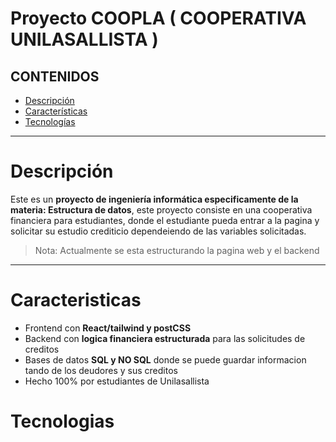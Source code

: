# Proyecto COOPLA ( COOPERATIVA UNILASALLISTA ) 

## CONTENIDOS 

* [Descripción](#descripción)
* [Características](#características)
* [Tecnologías](#tecnologías)


---

# Descripción

Este es un **proyecto de ingeniería informática especificamente de la materia: Estructura de datos**, este proyecto consiste en una cooperativa financiera para estudiantes, donde el estudiante pueda entrar a la pagina y solicitar su estudio crediticio dependeiendo de las variables solicitadas.

>Nota: Actualmente se esta estructurando la pagina web y el backend

---

# Caracteristicas 

* Frontend con **React/tailwind y postCSS** 
* Backend con **logica financiera estructurada** para las solicitudes de creditos
* Bases de datos **SQL y NO SQL** donde se puede guardar informacion tando de los deudores y sus creditos 
* Hecho 100% por estudiantes de Unilasallista

# Tecnologias 
